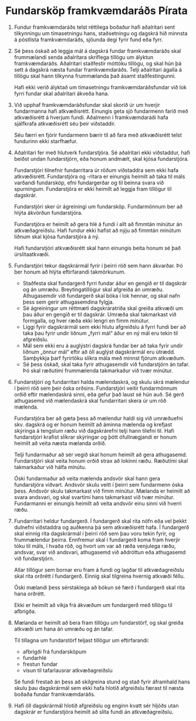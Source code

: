 # Fundarsköp framkvæmdaráðs Pírata

 1. Fundur framkvæmdaráðs telst réttilega boðaður hafi aðalritari sent tilkynningu um tímasetningu hans, staðsetningu og dagskrá hið minnsta á póstlista framkvæmdaráðs, sjöunda degi fyrir fund eða fyrr.

 2. Sé þess óskað að leggja mál á dagskrá fundar framkvæmdaráðs skal frummælandi senda aðalritara skriflega tillögu um ályktun framkvæmdaráðs.
    Aðalritari staðfestir móttöku tillögu, og skal hún þá sett á dagskrá næsta fundar framkvæmdaráðs.
    Telji aðalritari ágalla á tillögu skal hann tilkynna frummælanda það ásamt staðfestingunni.

    Hafi ekki verið ályktað um tímasetningu framkvæmdaráðsfundar við lok fyrri fundar skal aðalritari ákveða hana.

 3. Við upphaf framkvæmdaráðsfundar skal skorið úr um hverjir fundarmanna hafi atkvæðisrétt.
    Einungis geta sjö fundarmenn farið með atkvæðisrétt á hverjum fundi.
    Aðalmenn í framkvæmdaráði hafa sjálfkrafa atkvæðisrétt séu þeir viðstaddir.

    Séu færri en fjórir fundarmenn bærir til að fara með atkvæðisrétt telst fundurinn ekki starfhæfur.

 4. Aðalritari fer með hlutverk fundarstjóra.
    Sé aðalritari ekki viðstaddur, hafi beiðst undan fundarstjórn, eða honum andmælt, skal kjósa fundarstjóra.

    Fundarstjóri tilnefnir fundarritara úr röðum viðstaddra sem ekki hafa atkvæðisrétt.
    Fundarstjóra og -ritara er einungis heimilt að taka til máls varðandi fundarsköp, efni fundargerðar og til beinna svara við spurningum.
    Fundarstjóra er ekki heimilt að leggja fram tillögur til dagskrár.

    Fundarstjóri sker úr ágreiningi um fundarsköp. Fundarmönnum ber að hlýta ákvörðun fundarstjóra.

    Fundarstjóra er heimilt að gera hlé á fundi í allt að fimmtán mínútur án atkvæðagreiðslu.
    Hafi fundur ekki hafist að nýju að fimmtán mínútum liðnum skal kjósa fundarstjóra á ný.

    Hafi fundarstjóri atkvæðisrétt skal hann einungis beita honum sé það úrslitaatkvæði.

 5. Fundarstjóri tekur dagskrármál fyrir í þeirri röð sem hann ákvarðar.
    Þó ber honum að hlýta eftirfarandi takmörkunum.

    - Staðfesta skal fundargerð fyrri fundar áður en gengið er til dagskrár og án umræðu.
      Breytingatillögur skal afgreiða án umræðu.
      Athugasemdir við fundargerð skal bóka í lok hennar, og skal nafn þess sem gerir athugasemdina fylgja.
    - Sé ágreiningur um réttmæti dagskráratriða skal greiða atkvæði um þau áður en gengið er til dagskrár.
      Umræða skal takmarkast við formgalla, og hver ræða ekki lengri en fimm mínútur.
    - Liggi fyrir dagskrármál sem ekki hlutu afgreiðslu á fyrri fundi ber að taka þau fyrir undir liðnum „fyrri mál“ áður en ný mál eru tekin til afgreiðslu.
    - Mál sem ekki eru á auglýstri dagskrá fundar ber að taka fyrir undir liðnum „önnur mál“ eftir að öll auglýst dagskrármál eru útrædd.
      Samþykkja þarf fyrirtöku slíkra mála með minnst fjórum atkvæðum.
    - Sé þess óskað, skal taka fyrir athugasemdir við fundarstjórn án tafar.
      Þó skal ræðutími frummælenda takmarkaður við tvær mínútur.

 6. Fundarstjóri og fundarritari halda mælendaskrá, og skulu skrá mælendur í þeirri röð sem þeir óska orðsins.
    Fundarstjóri veitir fundarmönnum orðið eftir mælendaskrá sinni, eða gefur það laust sé hún auð.
    Sé gerð athugasemd við mælendaskrá skal fundarritari skera úr um röð mælenda.

    Fundarstjóra ber að gæta þess að mælendur haldi sig við umræðuefni skv. dagskrá og er honum heimilt að áminna mælenda og krefjast skýringa á tengslum ræðu við dagskrárefni telji hann tilefni til.
    Hafi fundarstjóri krafist slíkrar skýringar og þótt ófullnægjandi er honum heimilt að veita næsta mælanda orðið.

    Telji fundarmaður að sér vegið skal honum heimilt að gera athugasemd.
    Fundarstjóri skal veita honum orðið strax að lokinni ræðu.
    Ræðutími skal takmarkaður við hálfa mínútu.

    Óski fundarmaður að veita mælenda andsvör skal hann gera fundarstjóra viðvart.
    Andsvör skulu veitt í þeirri sem fundarmenn óska þess.
    Andsvör skulu takmarkast við fimm mínútur.
    Mælanda er heimilt að svara andsvari, og skal svartími hans takmarkast við tvær mínútur.
    Fundarmanni er einungis heimilt að veita andsvör einu sinni við hverri ræðu.

 7. Fundarritari heldur fundargerð.
    Í fundargerð skal rita nöfn eða vel þekkt dulnefni viðstaddra og auðkenna þá sem atkvæðisrétt hafa.
    Í fundargerð skal einnig rita dagskrármál í þeirri röð sem þau voru tekin fyrir, og frummælendur þeirra.
    Ennfremur skal í fundargerð koma fram hverjir tóku til máls, í hvaða röð, og hvort um var að ræða venjulega ræðu, andsvar, svar við andsvari, athugasemd við aðdróttun eða athugasemd við fundarstjórn.

    Allar tillögur sem bornar eru fram á fundi og lagðar til atkvæðagreiðslu skal rita orðrétt í fundargerð.
    Einnig skal tilgreina hvernig atkvæði féllu.

    Óski mælandi þess sérstaklega að bókun sé færð í fundargerð skal rita hana orðrétt.

    Ekki er heimilt að víkja frá ákvæðum um fundargerð með tillögu til afbrigða.

 8. Mælanda er heimilt að bera fram tillögu um fundarstörf, og skal greiða atkvæði um hana án umræðu og án tafar.
    
    Til tillagna um fundarstörf teljast tillögur um eftirfarandi:
    
    - afbrigði frá fundarsköpum
    - fundarhlé
    - frestun fundar
    - vísun til tafarlausrar atkvæðagreiðslu

    Sé fundi frestað án þess að skilgreina stund og stað fyrir áframhald hans skulu þau dagskrármál sem ekki hafa hlotið afgreiðslu færast til næsta boðaða fundar framkvæmdaráðs.

 9. Hafi öll dagskrármál hlotið afgreiðslu og enginn kvatt sér hljóðs utan dagskrár er fundarstjóra heimilt að slíta fundi án atkvæðagreiðslu.
